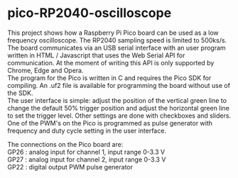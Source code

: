 # pico-RP2040-oscilloscope

This project shows how a Raspberry Pi Pico board can be used as a low frequency oscilloscope. The RP2040 sampling speed is limited to 500ks/s. The board communicates via an USB serial interface with an user program written in HTML / Javascript that uses the Web Serial API for communication. At the moment of writing this API is only supported by Chrome, Edge and Opera. <br>
The program for the Pico is written in C and requires the Pico SDK for compiling. An .uf2 file is available for programming the board without use of the SDK.<br>
The user interface is simple: adjust the position of the vertical green line to change the default 50% trigger position and adjust the horizontal green line to set the trigger level. Other settings are done with checkboxes and sliders.<br>
One of the PWM's on the Pico is programmed as pulse generator with frequency and duty cycle setting in the user interface.<br>

The connections on the Pico board are: <br>
GP26 : analog input for channel 1, input range 0-3.3 V <br>
GP27 : analog input for channel 2, input range 0-3.3 V <br>
GP22 : digital output PWM pulse generator <br>


